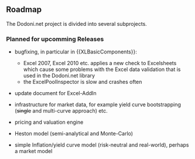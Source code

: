## Roadmap

The Dodoni.net project is divided into several subprojects.


### Planned for upcomming Releases
* bugfixing, in particular in {{XLBasicComponents}}: 
	* Excel 2007, Excel 2010 etc. applies a new check to Excelsheets which cause some problems with the Excel data validation that is used in the Dodoni.net library
	* the ExcelPoolInspector is slow and crashes often
* update document for Excel-AddIn

* infrastructure for market data, for example yield curve bootstrapping (~~single~~ and multi-curve approach) etc.
* pricing and valuation engine
* Heston model (semi-analytical and Monte-Carlo)
* simple Inflation/yield curve model (risk-neutral and real-world), perhaps a market model